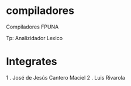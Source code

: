 compiladores
============

Compiladores FPUNA

Tp: Analizidador Lexico

Integrates
==========
1 . José de Jesús Cantero Maciel
2 . Luis Rivarola
